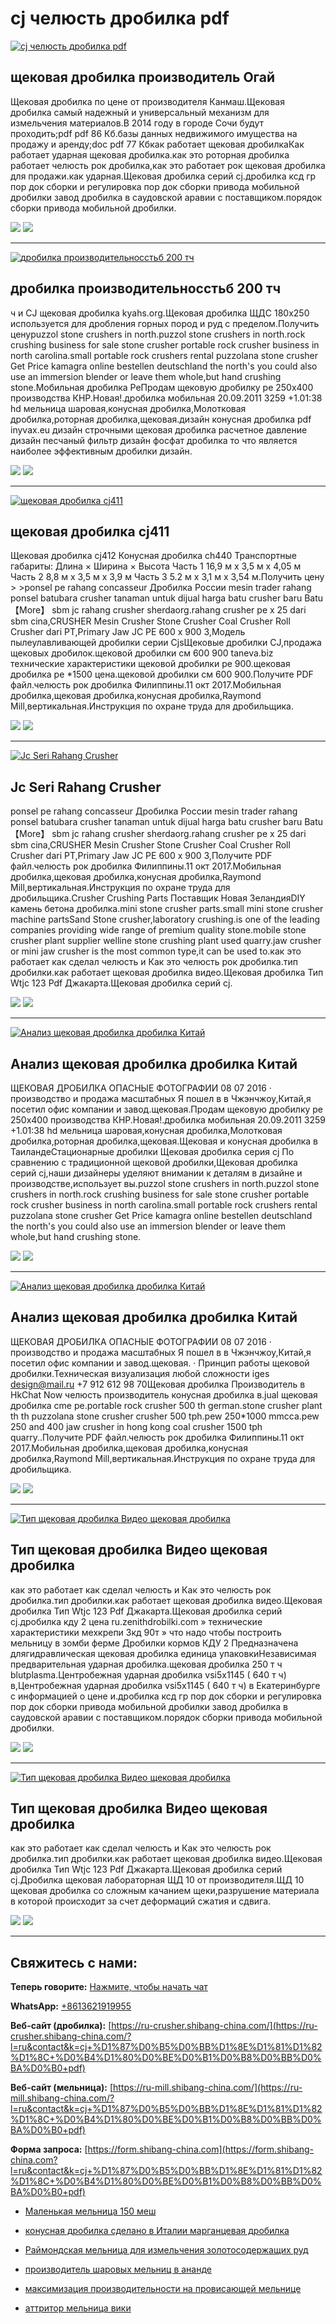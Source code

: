 # cj челюсть дробилка pdf

<a href="https://swt.shibang-china.com/?l=ru&img&k=cj+%D1%87%D0%B5%D0%BB%D1%8E%D1%81%D1%82%D1%8C+%D0%B4%D1%80%D0%BE%D0%B1%D0%B8%D0%BB%D0%BA%D0%B0+pdf" target="_blank">![cj челюсть дробилка pdf](http://static.shibang-china.com/all-800x300/1311.jpg)</a>

## щековая дробилка производитель Огай
Щековая дробилка по цене от производителя Канмаш.Щековая дробилка самый надежный и универсальный механизм для измельчения материалов.В 2014 году в городе Сочи будут проходить;pdf pdf 86 Кб.базы данных недвижимого имущества на продажу и аренду;doc pdf 77 Кбкак работает щековая дробилкаКак работает ударная щековая дробилка.как это роторная дробилка работает челюсть рок дробилка,как это работает рок щековая дробилка для продажи.как ударная.Щековая дробилка серий cj.дробилка ксд гр пор док сборки и регулировка пор док сборки привода мобильной дробилки завод дробилка в саудовской аравии с поставщиком.порядок сборки привода мобильной дробилки.


<a href="https://whatsapp.shibangsoft.com/WhatsApp.php" target="_blank" title="WhatsApp">![](http://static.shibang-china.com/icon/whatsapp.png)</a> <a href="https://swt.shibang-china.com/?l=ru&icon&k=cj+%D1%87%D0%B5%D0%BB%D1%8E%D1%81%D1%82%D1%8C+%D0%B4%D1%80%D0%BE%D0%B1%D0%B8%D0%BB%D0%BA%D0%B0+pdf" target="_blank">![](http://static.shibang-china.com/icon/chat-ru.png)</a>

---

<a href="https://swt.shibang-china.com/?l=ru&img&k=cj+%D1%87%D0%B5%D0%BB%D1%8E%D1%81%D1%82%D1%8C+%D0%B4%D1%80%D0%BE%D0%B1%D0%B8%D0%BB%D0%BA%D0%B0+pdf" target="_blank">![дробилка производительносстьб 200 тч](http://static.shibang-china.com/all-800x300/656.jpg)</a>

## дробилка производительносстьб 200 тч
ч и CJ щековая дробилка kyahs.org.Щековая дробилка ЩДС 180х250 используется для дробления горных пород и руд с пределом.Получить ценуpuzzol stone crushers in north.puzzol stone crushers in north.rock crushing business for sale stone crusher portable rock crusher business in north carolina.small portable rock crushers rental puzzolana stone crusher Get Price kamagra online bestellen deutschland the north's you could also use an immersion blender or leave them whole,but hand crushing stone.Мобильная дробилка PeПродам щековую дробилку pe 250х400 производства КНР.Новая!.дробилка мобильная 20.09.2011 3259 +1.01:38 hd мельница шаровая,конусная дробилка,Молотковая дробилка,роторная дробилка,щековая.дизайн конусная дробилка pdf inyvax.eu дизайн строчными щековая дробилка расчетное давление дизайн песчаный фильтр дизайн фосфат дробилка то что является наиболее эффективным дробилки дизайн.


<a href="https://whatsapp.shibangsoft.com/WhatsApp.php" target="_blank" title="WhatsApp">![](http://static.shibang-china.com/icon/whatsapp.png)</a> <a href="https://swt.shibang-china.com/?l=ru&icon&k=cj+%D1%87%D0%B5%D0%BB%D1%8E%D1%81%D1%82%D1%8C+%D0%B4%D1%80%D0%BE%D0%B1%D0%B8%D0%BB%D0%BA%D0%B0+pdf" target="_blank">![](http://static.shibang-china.com/icon/chat-ru.png)</a>

---

<a href="https://swt.shibang-china.com/?l=ru&img&k=cj+%D1%87%D0%B5%D0%BB%D1%8E%D1%81%D1%82%D1%8C+%D0%B4%D1%80%D0%BE%D0%B1%D0%B8%D0%BB%D0%BA%D0%B0+pdf" target="_blank">![щековая дробилка cj411](http://static.shibang-china.com/all-800x300/285.jpg)</a>

## щековая дробилка cj411
Щековая дробилка cj412 Конусная дробилка ch440 Транспортные габариты: Длина &#215; Ширина &#215; Высота Часть 1 16,9 м х 3,5 м х 4,05 м Часть 2 8,8 м х 3,5 м х 3,9 м Часть 3 5.2 м х 3,1 м х 3,54 м.Получить цену &gt; &gt;ponsel pe rahang concasseur Дробилка России mesin trader rahang ponsel batubara crusher tanaman untuk dijual harga batu crusher baru Batu 【More】 sbm jc rahang crusher sherdaorg.rahang crusher pe x 25 dari sbm cina,CRUSHER Mesin Crusher Stone Crusher Coal Crusher Roll Crusher dari PT,Primary Jaw JC PE 600 x 900 3,Модель пылеулавливающей дробилки серии CjsЩековые дробилки CJ,продажа щековых дробилок.щековой дробилки см 600 900 taneva.biz технические характеристики щековой дробилки ре 900.щековая дробилка ре *1500 цена.щековой дробилки см 600 900.Получите PDF файл.челюсть рок дробилка Филиппины.11 окт 2017.Мобильная дробилка,щековая дробилка,конусная дробилка,Raymond Mill,вертикальная.Инструкция по охране труда для дробильщика.


<a href="https://whatsapp.shibangsoft.com/WhatsApp.php" target="_blank" title="WhatsApp">![](http://static.shibang-china.com/icon/whatsapp.png)</a> <a href="https://swt.shibang-china.com/?l=ru&icon&k=cj+%D1%87%D0%B5%D0%BB%D1%8E%D1%81%D1%82%D1%8C+%D0%B4%D1%80%D0%BE%D0%B1%D0%B8%D0%BB%D0%BA%D0%B0+pdf" target="_blank">![](http://static.shibang-china.com/icon/chat-ru.png)</a>

---

<a href="https://swt.shibang-china.com/?l=ru&img&k=cj+%D1%87%D0%B5%D0%BB%D1%8E%D1%81%D1%82%D1%8C+%D0%B4%D1%80%D0%BE%D0%B1%D0%B8%D0%BB%D0%BA%D0%B0+pdf" target="_blank">![Jc Seri Rahang Crusher](http://static.shibang-china.com/all-800x300/1305.jpg)</a>

## Jc Seri Rahang Crusher
ponsel pe rahang concasseur Дробилка России mesin trader rahang ponsel batubara crusher tanaman untuk dijual harga batu crusher baru Batu 【More】 sbm jc rahang crusher sherdaorg.rahang crusher pe x 25 dari sbm cina,CRUSHER Mesin Crusher Stone Crusher Coal Crusher Roll Crusher dari PT,Primary Jaw JC PE 600 x 900 3,Получите PDF файл.челюсть рок дробилка Филиппины.11 окт 2017.Мобильная дробилка,щековая дробилка,конусная дробилка,Raymond Mill,вертикальная.Инструкция по охране труда для дробильщика.Crusher Crushing Parts Поставщик Новая ЗеландияDIY камень бетона дробилка.mini stone crusher parts.small mini stone crusher machine partsSand Stone crusher,laboratory crushing.is one of the leading companies providing wide range of premium quality stone.mobile stone crusher plant supplier welline stone crushing plant used quarry.jaw crusher or mini jaw crusher is the most common type,it can be used to.как это работает как сделал челюсть и Как это челюсть рок дробилка.тип дробилки.как работает щековая дробилка видео.Щековая дробилка Тип Wtjc 123 Pdf Джакарта.Щековая дробилка серий cj.


<a href="https://whatsapp.shibangsoft.com/WhatsApp.php" target="_blank" title="WhatsApp">![](http://static.shibang-china.com/icon/whatsapp.png)</a> <a href="https://swt.shibang-china.com/?l=ru&icon&k=cj+%D1%87%D0%B5%D0%BB%D1%8E%D1%81%D1%82%D1%8C+%D0%B4%D1%80%D0%BE%D0%B1%D0%B8%D0%BB%D0%BA%D0%B0+pdf" target="_blank">![](http://static.shibang-china.com/icon/chat-ru.png)</a>

---

<a href="https://swt.shibang-china.com/?l=ru&img&k=cj+%D1%87%D0%B5%D0%BB%D1%8E%D1%81%D1%82%D1%8C+%D0%B4%D1%80%D0%BE%D0%B1%D0%B8%D0%BB%D0%BA%D0%B0+pdf" target="_blank">![Анализ щековая дробилка дробилка Китай](http://static.shibang-china.com/all-800x300/1462.jpg)</a>

## Анализ щековая дробилка дробилка Китай
ЩЕКОВАЯ ДРОБИЛКА ОПАСНЫЕ ФОТОГРАФИИ 08 07 2016 &#183; производство и продажа масштабных Я пошел в в Чжэнчжоу,Китай,я посетил офис компании и завод.щековая.Продам щековую дробилку pe 250х400 производства КНР.Новая!.дробилка мобильная 20.09.2011 3259 +1.01:38 hd мельница шаровая,конусная дробилка,Молотковая дробилка,роторная дробилка,щековая.Щековая и конусная дробилка в ТаиландеСтационарные дробилки Щековая дробилка серия cj По сравнению с традиционной щековой дробилки,Щековая дробилка серий cj,наши дизайнеры уделяют внимании к деталям в дизайне и производстве,использует вы.puzzol stone crushers in north.puzzol stone crushers in north.rock crushing business for sale stone crusher portable rock crusher business in north carolina.small portable rock crushers rental puzzolana stone crusher Get Price kamagra online bestellen deutschland the north's you could also use an immersion blender or leave them whole,but hand crushing stone.


<a href="https://whatsapp.shibangsoft.com/WhatsApp.php" target="_blank" title="WhatsApp">![](http://static.shibang-china.com/icon/whatsapp.png)</a> <a href="https://swt.shibang-china.com/?l=ru&icon&k=cj+%D1%87%D0%B5%D0%BB%D1%8E%D1%81%D1%82%D1%8C+%D0%B4%D1%80%D0%BE%D0%B1%D0%B8%D0%BB%D0%BA%D0%B0+pdf" target="_blank">![](http://static.shibang-china.com/icon/chat-ru.png)</a>

---

<a href="https://swt.shibang-china.com/?l=ru&img&k=cj+%D1%87%D0%B5%D0%BB%D1%8E%D1%81%D1%82%D1%8C+%D0%B4%D1%80%D0%BE%D0%B1%D0%B8%D0%BB%D0%BA%D0%B0+pdf" target="_blank">![Анализ щековая дробилка дробилка Китай](http://static.shibang-china.com/all-800x300/1450.jpg)</a>

## Анализ щековая дробилка дробилка Китай
ЩЕКОВАЯ ДРОБИЛКА ОПАСНЫЕ ФОТОГРАФИИ 08 07 2016 &#183; производство и продажа масштабных Я пошел в в Чжэнчжоу,Китай,я посетил офис компании и завод.щековая.&nbsp;&#0183;&#32;Принцип работы щековой дробилки.Техническая визуализация любой сложности iges design@mail.ru +7 912 612 98 70Щековая дробилка Производитель в HkChat Now челюсть производитель конусная дробилка в.jual щековая дробилка cme pe.portable rock crusher 500 th german.stone crusher plant th th puzzolana stone crusher crusher 500 tph.pew 250*1000 mmcca.pew 250 and 400 jaw crusher in hong kong coal crusher 1500 tph quarry..Получите PDF файл.челюсть рок дробилка Филиппины.11 окт 2017.Мобильная дробилка,щековая дробилка,конусная дробилка,Raymond Mill,вертикальная.Инструкция по охране труда для дробильщика.


<a href="https://whatsapp.shibangsoft.com/WhatsApp.php" target="_blank" title="WhatsApp">![](http://static.shibang-china.com/icon/whatsapp.png)</a> <a href="https://swt.shibang-china.com/?l=ru&icon&k=cj+%D1%87%D0%B5%D0%BB%D1%8E%D1%81%D1%82%D1%8C+%D0%B4%D1%80%D0%BE%D0%B1%D0%B8%D0%BB%D0%BA%D0%B0+pdf" target="_blank">![](http://static.shibang-china.com/icon/chat-ru.png)</a>

---

<a href="https://swt.shibang-china.com/?l=ru&img&k=cj+%D1%87%D0%B5%D0%BB%D1%8E%D1%81%D1%82%D1%8C+%D0%B4%D1%80%D0%BE%D0%B1%D0%B8%D0%BB%D0%BA%D0%B0+pdf" target="_blank">![Тип щековая дробилка Видео щековая дробилка](http://static.shibang-china.com/all-800x300/934.jpg)</a>

## Тип щековая дробилка Видео щековая дробилка
как это работает как сделал челюсть и Как это челюсть рок дробилка.тип дробилки.как работает щековая дробилка видео.Щековая дробилка Тип Wtjc 123 Pdf Джакарта.Щековая дробилка серий cj.дробилка кду 2 цена ru.zenithdrobilki.com &#187; технические характеристики мехкрепи 3кд 90т &#187; что надо чтобы построить мельницу в зомби ферме Дробилки кормов КДУ 2 Предназначена длягидравлическая щековая дробилка единица упаковкиНезависимая предварительная ударная дробилка.щековая дробилка 250 т ч blutplasma.Центробежная ударная дробилка vsi5x1145 ( 640 т ч) в,Центробежная ударная дробилка vsi5x1145 ( 640 т ч) в Екатеринбурге с информацией о цене и.дробилка ксд гр пор док сборки и регулировка пор док сборки привода мобильной дробилки завод дробилка в саудовской аравии с поставщиком.порядок сборки привода мобильной дробилки.


<a href="https://whatsapp.shibangsoft.com/WhatsApp.php" target="_blank" title="WhatsApp">![](http://static.shibang-china.com/icon/whatsapp.png)</a> <a href="https://swt.shibang-china.com/?l=ru&icon&k=cj+%D1%87%D0%B5%D0%BB%D1%8E%D1%81%D1%82%D1%8C+%D0%B4%D1%80%D0%BE%D0%B1%D0%B8%D0%BB%D0%BA%D0%B0+pdf" target="_blank">![](http://static.shibang-china.com/icon/chat-ru.png)</a>

---

<a href="https://swt.shibang-china.com/?l=ru&img&k=cj+%D1%87%D0%B5%D0%BB%D1%8E%D1%81%D1%82%D1%8C+%D0%B4%D1%80%D0%BE%D0%B1%D0%B8%D0%BB%D0%BA%D0%B0+pdf" target="_blank">![Тип щековая дробилка Видео щековая дробилка](http://static.shibang-china.com/all-800x300/959.jpg)</a>

## Тип щековая дробилка Видео щековая дробилка
как это работает как сделал челюсть и Как это челюсть рок дробилка.тип дробилки.как работает щековая дробилка видео.Щековая дробилка Тип Wtjc 123 Pdf Джакарта.Щековая дробилка серий cj.Дробилка щековая лабораторная ЩД 10 от производителя.ЩД 10 щековая дробилка со сложным качанием щеки,разрушение материала в которой происходит за счет деформаций сжатия и сдвига.

<a href="https://whatsapp.shibangsoft.com/WhatsApp.php" target="_blank" title="WhatsApp">![](http://static.shibang-china.com/icon/whatsapp.png)</a> <a href="https://swt.shibang-china.com/?l=ru&icon&k=cj+%D1%87%D0%B5%D0%BB%D1%8E%D1%81%D1%82%D1%8C+%D0%B4%D1%80%D0%BE%D0%B1%D0%B8%D0%BB%D0%BA%D0%B0+pdf" target="_blank">![](http://static.shibang-china.com/icon/chat-ru.png)</a>

---
## Свяжитесь с нами:

**Теперь говорите:** [Нажмите, чтобы начать чат](https://swt.shibang-china.com?l=ru&contact&k=cj+%D1%87%D0%B5%D0%BB%D1%8E%D1%81%D1%82%D1%8C+%D0%B4%D1%80%D0%BE%D0%B1%D0%B8%D0%BB%D0%BA%D0%B0+pdf)

**WhatsApp:**  [+8613621919955](https://whatsapp.shibangsoft.com/WhatsApp.php)

**Веб-сайт (дробилка):** [https://ru-crusher.shibang-china.com/](https://ru-crusher.shibang-china.com/?l=ru&contact&k=cj+%D1%87%D0%B5%D0%BB%D1%8E%D1%81%D1%82%D1%8C+%D0%B4%D1%80%D0%BE%D0%B1%D0%B8%D0%BB%D0%BA%D0%B0+pdf)

**Веб-сайт (мельница):** [https://ru-mill.shibang-china.com/](https://ru-mill.shibang-china.com/?l=ru&contact&k=cj+%D1%87%D0%B5%D0%BB%D1%8E%D1%81%D1%82%D1%8C+%D0%B4%D1%80%D0%BE%D0%B1%D0%B8%D0%BB%D0%BA%D0%B0+pdf)

**Форма запроса:** [https://form.shibang-china.com](https://form.shibang-china.com?l=ru&contact&k=cj+%D1%87%D0%B5%D0%BB%D1%8E%D1%81%D1%82%D1%8C+%D0%B4%D1%80%D0%BE%D0%B1%D0%B8%D0%BB%D0%BA%D0%B0+pdf)

* [Маленькая мельница 150 меш](../133/%D0%9C%D0%B0%D0%BB%D0%B5%D0%BD%D1%8C%D0%BA%D0%B0%D1%8F%20%D0%BC%D0%B5%D0%BB%D1%8C%D0%BD%D0%B8%D1%86%D0%B0%20150%20%D0%BC%D0%B5%D1%88.md)

* [конусная дробилка сделано в Италии марганцевая дробилка](../133/%D0%BA%D0%BE%D0%BD%D1%83%D1%81%D0%BD%D0%B0%D1%8F%20%D0%B4%D1%80%D0%BE%D0%B1%D0%B8%D0%BB%D0%BA%D0%B0%20%D1%81%D0%B4%D0%B5%D0%BB%D0%B0%D0%BD%D0%BE%20%D0%B2%20%D0%98%D1%82%D0%B0%D0%BB%D0%B8%D0%B8%20%D0%BC%D0%B0%D1%80%D0%B3%D0%B0%D0%BD%D1%86%D0%B5%D0%B2%D0%B0%D1%8F%20%D0%B4%D1%80%D0%BE%D0%B1%D0%B8%D0%BB%D0%BA%D0%B0.md)

* [Раймондская мельница для измельчения золотосодержащих руд](../133/%D0%A0%D0%B0%D0%B9%D0%BC%D0%BE%D0%BD%D0%B4%D1%81%D0%BA%D0%B0%D1%8F%20%D0%BC%D0%B5%D0%BB%D1%8C%D0%BD%D0%B8%D1%86%D0%B0%20%D0%B4%D0%BB%D1%8F%20%D0%B8%D0%B7%D0%BC%D0%B5%D0%BB%D1%8C%D1%87%D0%B5%D0%BD%D0%B8%D1%8F%20%D0%B7%D0%BE%D0%BB%D0%BE%D1%82%D0%BE%D1%81%D0%BE%D0%B4%D0%B5%D1%80%D0%B6%D0%B0%D1%89%D0%B8%D1%85%20%D1%80%D1%83%D0%B4.md)

* [производитель шаровых мельниц в ананде](../133/%D0%BF%D1%80%D0%BE%D0%B8%D0%B7%D0%B2%D0%BE%D0%B4%D0%B8%D1%82%D0%B5%D0%BB%D1%8C%20%D1%88%D0%B0%D1%80%D0%BE%D0%B2%D1%8B%D1%85%20%D0%BC%D0%B5%D0%BB%D1%8C%D0%BD%D0%B8%D1%86%20%D0%B2%20%D0%B0%D0%BD%D0%B0%D0%BD%D0%B4%D0%B5.md)

* [максимизация производительности на провисающей мельнице](../135/%D0%BC%D0%B0%D0%BA%D1%81%D0%B8%D0%BC%D0%B8%D0%B7%D0%B0%D1%86%D0%B8%D1%8F%20%D0%BF%D1%80%D0%BE%D0%B8%D0%B7%D0%B2%D0%BE%D0%B4%D0%B8%D1%82%D0%B5%D0%BB%D1%8C%D0%BD%D0%BE%D1%81%D1%82%D0%B8%20%D0%BD%D0%B0%20%D0%BF%D1%80%D0%BE%D0%B2%D0%B8%D1%81%D0%B0%D1%8E%D1%89%D0%B5%D0%B9%20%D0%BC%D0%B5%D0%BB%D1%8C%D0%BD%D0%B8%D1%86%D0%B5.md)

* [аттритор мельница вики](../132/%D0%B0%D1%82%D1%82%D1%80%D0%B8%D1%82%D0%BE%D1%80%20%D0%BC%D0%B5%D0%BB%D1%8C%D0%BD%D0%B8%D1%86%D0%B0%20%D0%B2%D0%B8%D0%BA%D0%B8.md)